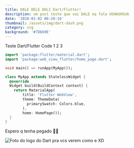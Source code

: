 ```yaml
---
title: DALE DELE DOLI Dart/Flutter!
description: um post teste que vai DALE oq fala USHAUHSUA
date: '2020-01-02 06:20:16'
thumbnail: /assets/img/dart-dash.png
category: svg
background: '#7D669E'
---
```

Teste Dart/Flutter Code 1 2 3

```dart
import 'package:flutter/material.dart';
import 'package:web_view_flutter/home_page.dart';

void main() => runApp(MyApp());

class MyApp extends StatelessWidget {
  @override
  Widget build(BuildContext context) {
    return MaterialApp(
        title: 'Flutter WebView',
        theme: ThemeData(
          primarySwatch: Colors.blue,
        ),
        home: HomePage());
  }
}
```

Espero q tenha pegado ✌🏾

![Foto do logo do Dart pra vcs verem como e XD](/assets/img/dart-logo.png "Dart Logo")
